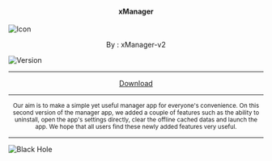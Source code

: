 <h4> <p align="center"> xManager </p> </h4>

![Icon](https://rb.gy/h4ypnm)

<p align="center"> By : xManager-v2 </p>

![Version](https://rb.gy/ikkeue)

---

<p align ="center">
<a href="https://rb.gy/pfrk7z" class="btn btn-outline-success"> Download </a>
</p>

---

<p align="center"> <sub>
Our aim is to make a simple yet useful manager app for everyone's convenience. On this second version of the manager app, we added a couple of features such as the ability to uninstall, open the app's settings directly, clear the offline cached datas and launch the app. We hope that all users find these newly added features very useful.
</sub> </p>

---

![Black Hole](https://rb.gy/z0dyyw)
